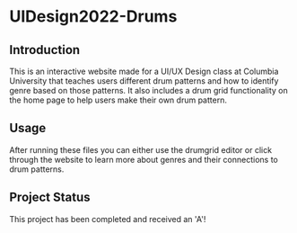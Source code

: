 # UIDesign2022-Drums

## Introduction
This is an interactive website made for a UI/UX Design class at Columbia University that teaches users different drum patterns and how to identify genre based on those patterns. It also includes a drum grid functionality on the home page to help users make their own drum pattern.
## Usage
After running these files you can either use the drumgrid editor or click through the website to learn more about genres and their connections to drum patterns.
## Project Status
This project has been completed and received an 'A'!
